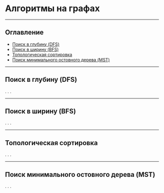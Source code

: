 <h1>Алгоритмы на графах</h1>

---

<!-- Оглавление -->
<h2>Оглавление</h2>
<nav>
  <ul>
    <li><a href="#раздел-1">Поиск в глубину (DFS)</a></li>
    <li><a href="#раздел-2">Поиск в ширину (BFS)</a></li>
    <li><a href="#раздел-3">Топологическая сортировка</a></li>
    <li><a href="#раздел-4">Поиск минимального остовного дерева (MST)</a></li>
  </ul>
</nav>

---

<!-- Разделы -->
<h2 id="раздел-1">Поиск в глубину (DFS)</h2>
    <p>. . .</p>

---

<h2 id="раздел-2">Поиск в ширину (BFS)</h2>
    <p>. . .</p>

---

<h2 id="раздел-3">Топологическая сортировка</h2>
    <p>. . .</p>

---

<h2 id="раздел-4">Поиск минимального остовного дерева (MST)</h2>
    <p>. . .</p>
